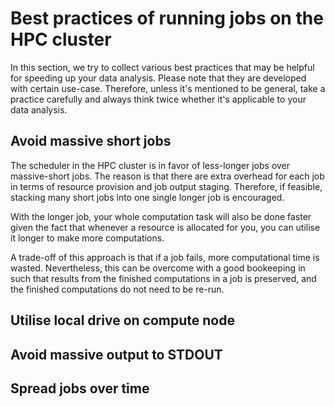 # Best practices of running jobs on the HPC cluster

In this section, we try to collect various best practices that may be helpful for speeding up your data analysis.  Please note that they are developed with certain use-case. Therefore, unless it's mentioned to be general, take a practice carefully and always think twice whether it's applicable to your data analysis.

## Avoid massive short jobs

The scheduler in the HPC cluster is in favor of less-longer jobs over massive-short jobs. The reason is that there are extra overhead for each job in terms of resource provision and job output staging.  Therefore, if feasible, stacking many short jobs into one single longer job is encouraged.

With the longer job, your whole computation task will also be done faster given the fact that whenever a resource is allocated for you, you can utilise it longer to make more computations.

A trade-off of this approach is that if a job fails, more computational time is wasted. Nevertheless, this can be overcome with a good bookeeping in such that results from the finished computations in a job is preserved, and the finished computations do not need to be re-run.

## Utilise local drive on compute node

## Avoid massive output to STDOUT

## Spread jobs over time
